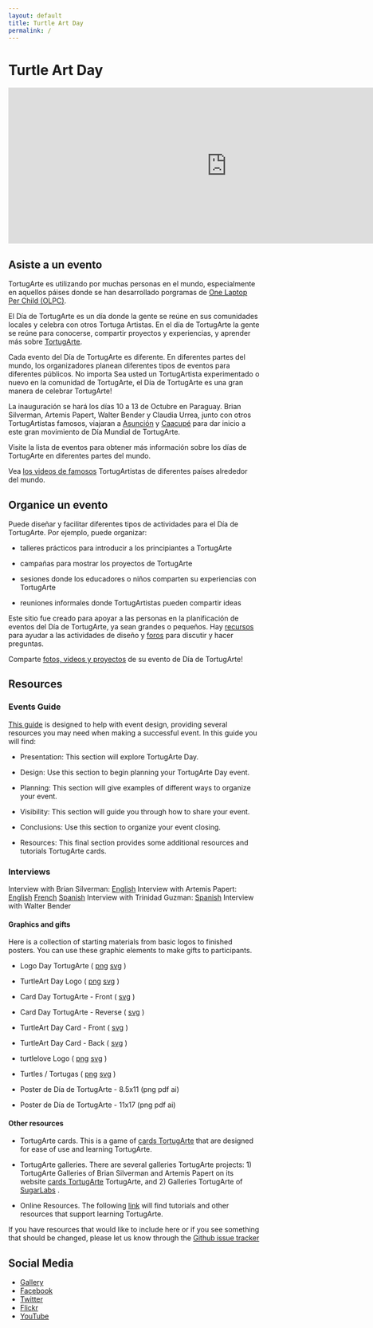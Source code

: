 ```yaml
---
layout: default
title: Turtle Art Day
permalink: /
---
```

# Turtle Art Day

<iframe width="876" height="313" frameborder="0" scrolling="no" marginheight="0" marginwidth="0" src="https://maps.google.es/maps?f=q&amp;source=s_q&amp;hl=es&amp;geocode=&amp;q=Colombia&amp;aq=0&amp;oq=colo&amp;sll=40.613952,-12.897949&amp;sspn=9.586657,19.753418&amp;ie=UTF8&amp;hq=&amp;hnear=Colombia&amp;ll=4.570868,-74.297333&amp;spn=0.012298,0.01929&amp;t=m&amp;z=14&amp;iwloc=lyrftr:m,10016110957384521445,4.623886,-74.082506&amp;output=embed"></iframe>

## Asiste a un evento

TortugArte es utilizando por muchas personas en el mundo, especialmente en aquellos páises donde se han desarrollado porgramas de <a class="HiperVerde" href="http://one.laptop.org/">One Laptop Per Child (OLPC)</a>. 

El Día de TortugArte es un día donde la gente se reúne en sus comunidades locales y celebra con otros Tortuga Artistas. En el día de TortugArte la gente se reúne para conocerse, compartir proyectos y experiencias, y aprender más sobre <a class="HiperVerde" href="http://wiki.sugarlabs.org/go/Activities/Turtle_Art">TortugArte</a>.

Cada evento del Día de TortugArte es diferente. En diferentes partes del mundo, los organizadores planean diferentes tipos de eventos para diferentes públicos. No importa Sea usted un TortugArtista experimentado o nuevo en la comunidad de TortugArte, el Día de TortugArte es una gran manera de celebrar TortugArte! 

La inauguración se hará los días 10 a 13 de Octubre en Paraguay. Brian Silverman, Artemis Papert, Walter Bender y Claudia Urrea, junto con otros TortugArtistas famosos, viajaran a <a class="HiperVerde" href="http://www.turtleartday.org/index.php/events/event/11">Asunción</a>  y <a class="HiperVerde" href="http://www.turtleartday.org/index.php/events/event/8">Caacupé</a> para dar inicio a este gran movimiento de Día Mundial de TortugArte. 

Visite la lista de eventos para obtener más información sobre los días de TortugArte en diferentes partes del mundo.

Vea <a class="HiperVerde" href="http://www.turtleartday.org/index.php/resources/resources">los videos de famosos</a> TortugArtistas de diferentes países alrededor del mundo.

## Organice un evento

Puede diseñar y facilitar diferentes tipos de actividades para el Día de TortugArte. Por ejemplo, puede organizar:

* talleres prácticos para introducir a los principiantes a TortugArte

* campañas para mostrar los proyectos de TortugArte

* sesiones donde los educadores o niños comparten su experiencias con TortugArte

* reuniones informales donde TortugArtistas pueden compartir ideas

Este sitio fue creado para apoyar a las personas en la planificación de eventos del Día de TortugArte, ya sean grandes o pequeños. Hay <a class="HiperVerde" href="http://www.turtleartday.org/index.php/resources/resources">recursos</a> para ayudar a las actividades de diseño y <a class="HiperVerde" href="http://www.turtleartday.org/index.php/media/forums">foros</a> para discutir y hacer preguntas.

Comparte <a class="HiperVerde" href="http://www.turtleartday.org/index.php/media/media">fotos, videos y proyectos</a> de su evento de Día de TortugArte!

## Resources

### Events Guide

[This guide](Guia_de_Eventos_TADay.pdf) is designed to help with event design, providing several resources you may need when making a successful event. 
In this guide you will find:
 
* Presentation: This section will explore TortugArte Day.

* Design: Use this section to begin planning your TortugArte Day event.  

* Planning: This section will give examples of different ways to organize your event.

* Visibility: This section will guide you through how to share your event. 

* Conclusions: Use this section to organize your event closing.

* Resources: This final section provides some additional resources and tutorials TortugArte cards.

### Interviews

Interview with Brian Silverman: [English](https://www.youtube.com/watch?v=FHDLRqGyONo)
Interview with Artemis Papert: [English](https://www.youtube.com/watch?v=lHEfedZiUgw) [French](https://www.youtube.com/watch?v=E6-6X5fQJ0c) [Spanish](https://www.youtube.com/watch?v=oNL6lVL8UEQ)
Interview with Trinidad Guzman: [Spanish](https://www.youtube.com/watch?v=gqW6KUShVe8)
Interview with Walter Bender 


#### Graphics and gifts	

Here is a collection of starting materials from basic logos to finished posters. You can use these graphic elements to make gifts to participants.	

* Logo Day TortugArte ( <a class="HiperAzul" href="/img/dia-tortugarte.png">png</a>  <a class="HiperAzul" href="/img/dia-de-tortugarte.svg">svg</a> )

* TurtleArt Day Logo ( <a class="HiperAzul" href="/img/turtle-day.png">png</a> <a class="HiperAzul" href="/img/turtle-day.svg">svg</a> )

* Card Day TortugArte - Front ( <a class="HiperAzul" href="/img/postcard-front-es.svg">svg</a> )

* Card Day TortugArte - Reverse ( <a class="HiperAzul" href="/img/postcard-back-es.svg">svg</a> )

* TurtleArt Day Card - Front ( <a class="HiperAzul" href="/img/postcard-front-en.svg">svg</a> )

* TurtleArt Day Card - Back ( <a class="HiperAzul" href="/img/postcard-back-en.svg">svg</a> )

* turtlelove Logo ( <a class="HiperAzul" href="/img/turtle-love.png">png</a> <a class="HiperAzul" href="/img/turtle-love.svg">svg</a> )

* Turtles / Tortugas ( <a class="HiperAzul" href="/img/turtles.png">png</a> <a class="HiperAzul" href="/img/turtles.svg">svg</a> )

* Poster de Día de TortugArte - 8.5x11 (<a class="HiperAzul">png</a> <a class="HiperAzul">pdf</a> <a class="HiperAzul">ai</a>)<br />

* Poster de Día de TortugArte - 11x17 (<a class="HiperAzul">png</a> <a class="HiperAzul">pdf</a> <a class="HiperAzul">ai</a>)<br />

#### Other resources	


* TortugArte cards. This is a game of <a class="HiperAzul" href="http://wiki.sugarlabs.org/go/Activities/TurtleArt/Turtle_Cards">cards TortugArte</a> that are designed for ease of use and learning TortugArte.

* TortugArte galleries. There are several galleries TortugArte projects: 1) TortugArte Galleries of Brian Silverman and Artemis Papert on its website <a class="HiperAzul" href="http://tortugarte.org/galeria/index.html">cards TortugArte</a> TortugArte, and 2) Galleries TortugArte of <a class="HiperAzul" href="http://wiki.sugarlabs.org/go/Activities/TurtleArt/Gallery">SugarLabs</a> . 
  
* Online Resources. The following <a class="HiperAzul" href="http://wiki.sugarlabs.org/go/Activities/Turtle_Art/Tutorials">link</a> will find tutorials and other resources that support learning TortugArte.      
 
If you have resources that would like to include here or if you see something that should be changed, please let us know through the [Github issue tracker](https://github.com/sugarlabs/turtleartday.org/issues)

## Social Media

* [Gallery](http://wiki.sugarlabs.org/go/Activities/Turtle_Art/Gallery)
* [Facebook](https://www.facebook.com/TurtleArtists)
* [Twitter](https://twitter.com/hashtag/TurtleArtDay)
* [Flickr](https://www.flickr.com/groups/turtleartday)
* [YouTube](https://www.youtube.com/user/TurtleArtDay)